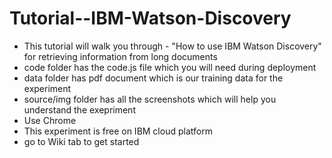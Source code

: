 # Tutorial--IBM-Watson-Discovery
* This tutorial will walk you through - "How to use IBM Watson Discovery" for retrieving information from long documents
* code folder has the code.js file which you will need during deployment
* data folder has pdf document which is our training data for the experiment
* source/img folder has all the screenshots which will help you understand the exepriment
* Use Chrome
* This experiment is free on IBM cloud platform
* go to Wiki  tab to get started

